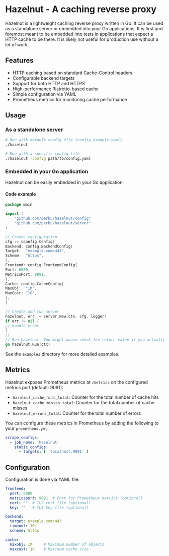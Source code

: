 # Hazelnut - A caching reverse proxy

Hazelnut is a lightweight caching reverse proxy written in Go. It can be used as a standalone server or embedded into
your Go applications. It is first and foremost meant to be embedded into tests in applications that expect a HTTP cache
to be there. It is likely not useful for production use without a lot of work.

## Features

- HTTP caching based on standard Cache-Control headers
- Configurable backend targets
- Support for both HTTP and HTTPS
- High-performance Ristretto-based cache
- Simple configuration via YAML
- Prometheus metrics for monitoring cache performance

## Usage

### As a standalone server

```bash
# Run with default config file (config.example.yaml)
./hazelnut

# Run with a specific config file
./hazelnut -config path/to/config.yaml
```

### Embedded in your Go application

Hazelnut can be easily embedded in your Go application:

#### Code example

```go
package main

import (
	"github.com/perbu/hazelnut/config"
	"github.com/perbu/hazelnut/server"
)

// Create configuration
cfg := &config.Config{
Backend: config.BackendConfig{
Target:  "example.com:443",
Scheme:  "https",
},
Frontend: config.FrontendConfig{
Port: 8080,
MetricsPort: 9091,
},
Cache: config.CacheConfig{
MaxObj:  "1M",
MaxCost: "1G",
},
}

// Create and run server
hazelnut, err := server.New(ctx, cfg, logger)
if err != nil {
// handle error
}
// ..
// Run hazelnut. You might wanna check the return value if you actually care.
go hazelnut.Run(ctx)
```

See the `examples` directory for more detailed examples.

## Metrics

Hazelnut exposes Prometheus metrics at `/metrics` on the configured metrics port (default: 9091):

- `hazelnut_cache_hits_total`: Counter for the total number of cache hits
- `hazelnut_cache_misses_total`: Counter for the total number of cache misses
- `hazelnut_errors_total`: Counter for the total number of errors

You can configure these metrics in Prometheus by adding the following to your `prometheus.yml`:

```yaml
scrape_configs:
  - job_name: 'hazelnut'
    static_configs:
      - targets: [ 'localhost:9091' ]
```

## Configuration

Configuration is done via YAML file:

```yaml
frontend:
  port: 8080
  metricsport: 9091  # Port for Prometheus metrics (optional)
  cert: ""  # TLS cert file (optional)
  key: ""   # TLS key file (optional)

backend:
  target: example.com:443
  timeout: 10s
  scheme: https

cache:
  maxobj: 1M     # Maximum number of objects
  maxcost: 1G    # Maximum cache size
```

